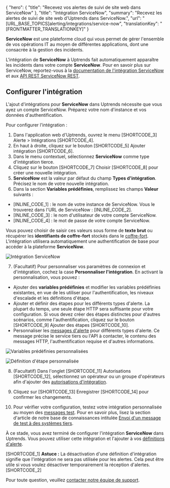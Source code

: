 {
  "hero": {
    "title": "Recevez vos alertes de suivi de site web dans ServiceNow"
  },
  "title": "Intégration ServiceNow",
  "summary": "Recevez les alertes de suivi de site web d'Uptrends dans ServiceNow.",
  "url": "[URL_BASE_TOPICS]alerting/integrations/service-now",
  "translationKey": "[FRONTMATTER_TRANSLATIONKEY]"
}

**ServiceNow** est une plateforme cloud qui vous permet de gérer l'ensemble de vos opérations IT au moyen de différentes applications, dont une consacrée à la gestion des incidents.

L'intégration de **ServiceNow** à Uptrends fait automatiquement apparaître les incidents dans votre compte **ServiceNow**. Pour en savoir plus sur ServiceNow, reportez-vous à la [documentation de l'intégration ServiceNow]([LINK_URL_1]) et aux [API REST ServiceNow REST]([LINK_URL_2]).

## Configurer l'intégration

L'ajout d'intégrations pour **ServiceNow** dans Uptrends nécessite que vous ayez un compte ServiceNow. Préparez votre nom d'instance et vos données d'authentification.

Pour configurer l'intégration :

1. Dans l'application web d'Uptrends, ouvrez le menu [SHORTCODE_3] Alerte > Intégrations [SHORTCODE_4].
2. En haut à droite, cliquez sur le bouton [SHORTCODE_5] Ajouter intégration [SHORTCODE_6].
3. Dans le menu contextuel, sélectionnez **ServiceNow** comme type d'intégration tierce.
4. Cliquez sur le bouton [SHORTCODE_7] Choisir [SHORTCODE_8] pour créer une nouvelle intégration.
5. **ServiceNow** est la valeur par défaut du champ **Types d'intégration**. Précisez le nom de votre nouvelle intégration.
6. Dans la section **Variables prédéfinies**, remplissez les champs **Valeur** suivants :

- [INLINE_CODE_1] : le nom de votre instance de ServiceNow. Vous le trouverez dans l'URL de ServiceNow : [INLINE_CODE_2].
- [INLINE_CODE_3] : le nom d'utilisateur de votre compte ServiceNow.
- [INLINE_CODE_4] : le mot de passe de votre compte ServiceNow.

Vous pouvez choisir de saisir ces valeurs sous forme de **texte brut** ou récupérer les **identifiants de coffre-fort** stockés dans le [coffre-fort]([LINK_URL_3]). L'intégration utilisera automatiquement une authentification de base pour accéder à la plateforme **ServiceNow**.

![Intégration ServiceNow]([LINK_URL_4])

7. (Facultatif) Pour personnaliser vos paramètres de connexion et d'intégration, cochez la case **Personnaliser l'intégration**. En activant la personnalisation, vous pouvez :

- Ajouter des **variables prédéfinies** et modifier les variables prédéfinies existantes, en vue de les utiliser pour l'authentification, les niveaux d'escalade et les définitions d'étape.
- Ajouter et définir des étapes pour les différents types d'alerte. La plupart du temps, une seule étape HTTP sera suffisante pour votre configuration. Si vous devez créer des étapes distinctes pour d'autres scénarios, comme l'authentification, cliquez sur le bouton [SHORTCODE_9] Ajouter des étapes [SHORTCODE_10].
- Personnaliser les [messages d'alerte]([LINK_URL_5]) pour différents types d'alerte. Ce message précise le service tiers ou l'API à contacter, le contenu des messages HTTP, l'authentification requise et d'autres informations.

![Variables prédéfinies personnalisées]([LINK_URL_6])

![Définition d'étape personnalisée]([LINK_URL_7])

8. (Facultatif) Dans l'onglet [SHORTCODE_11] Autorisations [SHORTCODE_12], sélectionnez un opérateur ou un groupe d'opérateurs afin d'ajouter des [autorisations d'intégration]([LINK_URL_8]).

9. Cliquez sur [SHORTCODE_13] Enregistrer [SHORTCODE_14] pour confirmer les changements.

10. Pour vérifier votre configuration, testez votre intégration personnalisée au moyen des [messages test]([LINK_URL_9]). Pour en savoir plus, lisez la section d'article de notre base de connaissances intitulée [Envoi d'un message de test à des systèmes tiers]([LINK_URL_10]).

À ce stade, vous avez terminé de configurer l'intégration **ServiceNow** dans Uptrends. Vous pouvez utiliser cette intégration et l'ajouter à vos [définitions d'alerte]([LINK_URL_11]).

[SHORTCODE_1]
**Astuce :** La désactivation d'une définition d'intégration signifie que l'intégration ne sera pas utilisée pour les alertes. Cela peut être utile si vous voulez désactiver temporairement la réception d'alertes.
[SHORTCODE_2]

Pour toute question, veuillez [contacter notre équipe de support]([LINK_URL_12]).
